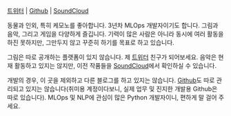 [트위터](https://twitter.com/Ria_Fox) | [Github](https://github.com/Ria-Fox) | [SoundCloud](https://soundcloud.com/ria-fox)

동물과 인외, 특히 케모노를 좋아합니다. 3년차 MLOps 개발자이기도 합니다.
그림과 음악, 그리고 게임을 다양하게 즐깁니다. 기력이 많은 사람은 아니라 동시에 여러 활동을 하진 못하지만, 그만두지 않고 꾸준히 하기를 목표로 하고 있습니다.

그림은 따로 공개하는 플랫폼이 있지 않습니다. 제 [트위터](https://twitter.com/Ria_Fox) 친구가 되어보세요.
음악은 현재 활동하고 있지는 않지만, 이전 작품들을 [SoundCloud](https://soundcloud.com/ria-fox)에서 확인하실 수 있습니다.

개발의 경우, 이 곳을 제외하고 다른 블로그를 하고 있지는 않습니다. [Github](https://github.com/Ria-Fox)도 따로 관리되고 있지는 않습니다(취미용 계정이다보니, 실제 업무 및 진지한 개발용 Github은 따로 있습니다). MLOps 및 NLP에 관심이 많은 Python 개발자이니, 편하게 말 걸어 주세요.

